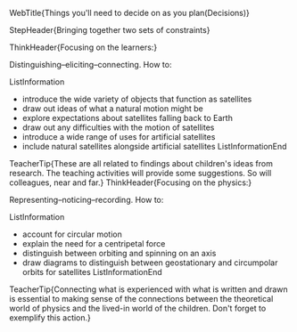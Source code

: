 WebTitle{Things you&apos;ll need to decide on as you plan(Decisions)}

StepHeader{Bringing together two sets of constraints}

ThinkHeader{Focusing on the learners:}

Distinguishing&ndash;eliciting&ndash;connecting. How to:

ListInformation
- introduce the wide variety of objects that function as satellites
- draw out ideas of what a natural motion might be
- explore expectations about satellites falling back to Earth
- draw out any difficulties with the motion of satellites
- introduce a wide range of uses for artificial satellites
- include natural satellites alongside artificial satellites
ListInformationEnd

TeacherTip{These are all related to findings about children's ideas from research. The teaching activities will provide some suggestions. So will colleagues, near and far.}
ThinkHeader{Focusing on the physics:}

Representing&ndash;noticing&ndash;recording. How to:

ListInformation
- account for circular motion
- explain the need for a centripetal force
- distinguish between orbiting and spinning on an axis
- draw diagrams to distinguish between geostationary and circumpolar orbits for satellites
ListInformationEnd

TeacherTip{Connecting what is experienced with what is written and drawn is essential to making sense of the connections between the theoretical world of physics and the lived-in world of the children. Don't forget to exemplify this action.}

